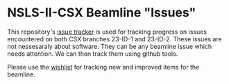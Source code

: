 NSLS-II-CSX Beamline "Issues"
=============================

This repository's [issue tracker](https://github.com/NSLS-II-CSX/issues/issues)
is used for tracking progress on issues encountered on both CSX branches 23-ID-1
and 23-ID-2. These issues are not nessesaraly about software. They can be 
any beamline issue which needs attention. We can then track them using github tools. 

Please use the [wishlist](https://github.com/NSLS-II-CSX/wishlist) for tracking 
new and improved items for the beamline. 
